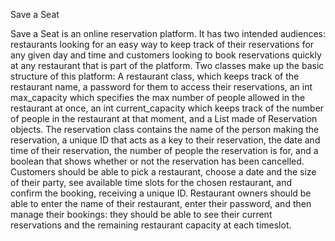 Save a Seat

Save a Seat is an online reservation platform. It has two intended audiences: restaurants looking for an easy way to keep track of their reservations for any given day and time and customers looking to book reservations quickly at any restaurant that is part of the platform.
Two classes make up the basic structure of this platform: A restaurant class, which keeps track of the restaurant name, a password for them to access their reservations, an int max_capacity which specifies the max number of people allowed in the restaurant at once, an int current_capacity which keeps track of the number of people in the restaurant at that moment, and a List made of Reservation objects.
The reservation class contains the name of the person making the reservation, a unique ID that acts as a key to their reservation, the date and time of their reservation, the number of people  the reservation is for, and a boolean that shows whether or not the reservation has been cancelled.  
Customers should be able to pick a restaurant, choose a date and the size of their party, see available time slots for the chosen restaurant, and confirm the booking, receiving a unique ID.
Restaurant owners should be able to enter the name of their restaurant, enter their password, and then manage their bookings: they should be able to see their current reservations and the remaining restaurant capacity at each timeslot. 
